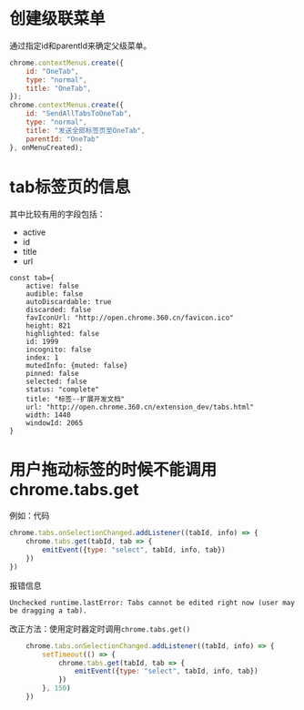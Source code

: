 
# 创建级联菜单
通过指定id和parentId来确定父级菜单。  
```js
chrome.contextMenus.create({
    id: "OneTab",
    type: "normal",
    title: "OneTab",
});
chrome.contextMenus.create({
    id: "SendAllTabsToOneTab",
    type: "normal",
    title: "发送全部标签页至OneTab",
    parentId: "OneTab"
}, onMenuCreated);
```

# tab标签页的信息
其中比较有用的字段包括：
* active
* id
* title
* url

```plain
const tab={
    active: false
    audible: false
    autoDiscardable: true
    discarded: false
    favIconUrl: "http://open.chrome.360.cn/favicon.ico"
    height: 821
    highlighted: false
    id: 1999
    incognito: false
    index: 1
    mutedInfo: {muted: false}
    pinned: false
    selected: false
    status: "complete"
    title: "标签--扩展开发文档"
    url: "http://open.chrome.360.cn/extension_dev/tabs.html"
    width: 1440
    windowId: 2065
}
```

# 用户拖动标签的时候不能调用chrome.tabs.get

例如：代码
```js
chrome.tabs.onSelectionChanged.addListener((tabId, info) => {
    chrome.tabs.get(tabId, tab => {
        emitEvent({type: "select", tabId, info, tab})
    })
})
```
报错信息
```plain
Unchecked runtime.lastError: Tabs cannot be edited right now (user may be dragging a tab).
```

改正方法：使用定时器定时调用`chrome.tabs.get()`
```js
    chrome.tabs.onSelectionChanged.addListener((tabId, info) => {
        setTimeout(() => {
            chrome.tabs.get(tabId, tab => {
                emitEvent({type: "select", tabId, info, tab})
            })
        }, 150)
    })
```
